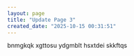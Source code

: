 ```yaml
---
layout: page
title: "Update Page 3"
created_date: "2025-10-15 00:31:51"
---
```


bnmgkqk xgttosu ydgmblt hsxtdei skkftqs 
